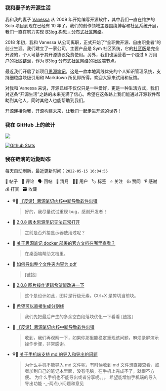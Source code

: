 ### 我和妻子的开源生活

我和我的妻子 [Vanessa](https://github.com/Vanessa219) 从 2009 年开始编写开源软件，其中我们一直在维护的 Solo 项目到现在已经有 10 年了。我们的创作领域主要围绕博客和社区系统开展，我们一直在努力实现 [B3log 构思 - 分布式社区网络](https://ld246.com/article/1546941897596)。

2018 年初，我和 Vanessa 从公司离职，正式开始了“全职做开源、自由职业者”的创业生涯。我们建立了一家公司，主要产品是 Sym 社区系统，它的[社区版](https://github.com/88250/symphony)是完全开源的，个人可基于其开源协议免费使用。另外，我们也运营着一个超过 5 万用户的社区[链滴](https://ld246.com)，作为 B3log 分布式社区网络的社区端节点。

最近我们开启了新项目[思源笔记](https://github.com/siyuan-note/siyuan)，这是一款本地离线优先的个人知识管理系统，支持细粒度块级引用和 Markdown 所见即所得，欢迎大家来试用和反馈。

对我和 Vanessa 来说，开源已经不仅仅只是一种爱好，更是一种生活方式，我们对这条“开源生活”之路的未来充满了信心。希望在这条路上我们能通过开源软件帮助到其他人，同时其他人也能帮助到我们。

开源连接你我，开源构建未来，让我们一起走进开源的世界！

### 我在 GitHub 上的统计

<a title="Hits" target="_blank" href="https://github.com/88250/88250"><img src="https://hits.b3log.org/88250/88250.svg"></a>

[![Github Stats](https://github-readme-stats.vercel.app/api?username=88250&theme=tokyonight&show_icons=true)](https://github.com/88250)

<!--events start -->

### 我在链滴的近期动态

每天自动刷新，最近更新时间：`2022-05-15 16:04:55`

📝 帖子 &nbsp; 💬 评论 &nbsp; 🗣 回帖 &nbsp; 🌙 清月 &nbsp; 👨‍💻 用户 &nbsp; 🏷️ 标签 &nbsp; ⭐️ 关注 &nbsp; 👍 赞同 &nbsp; 💗 感谢 &nbsp; 💰 打赏 &nbsp; 🗃 收藏

* 💗💬 [【反馈】思源笔记内核中断导致软件出错](https://ld246.com/article/1652519836745/comment/1652592964902#comments)

  > 好的，我尽量试试重现 bug，感谢开发者！
* 💬 [2.0.8 版本思源笔记无法正常打开](https://ld246.com/article/1652590829271/comment/1652592571945#comments)

  > 之前是否外接显示器使用过呢？
* 💬 [关于思源笔记 docker 部署的官方文档在哪里查看？](https://ld246.com/article/1652590152690/comment/1652592535220#comments)

  > 在桌面端帮助文档里。
* 💬 [如何导出整个文件夹内容为 pdf](https://ld246.com/article/1652583450979/comment/1652584001551#comments)

  > [链接]
* 💬 [2.0.8 图片操作逻辑希望能改进一下](https://ld246.com/article/1652573787765/comment/1652577301862#comments)

  > 这个是设计如此，图片是行级元素，Ctrl+X 是剪切当前块。
* 💬 [希望可以直接生成分割线](https://ld246.com/article/1652528763539/comment/1652576457107#comments)

  > 我们先把最后产生的多余空白段落块优化一下看看 [链接]
* 💬 [【反馈】思源笔记内核中断导致软件出错](https://ld246.com/article/1652519836745/comment/1652576195499#comments)

  > 收到，我们再观察一下，如果你那里能稳定重现该问题，麻烦录屏演示操作步骤，非常感谢。
* 💗📝 [关于手机端支持 md 的导入和导出的问题](https://ld246.com/article/1652545215524)

  > 为什么手机不能导入 md 文件呢，有时候收到 md 文件想直接查看，或者加到自己的笔记本里面，没有电脑，在手机上完成不了，就很不方便。 为什么手机也不能导出或者分享呢。。。 希望能增加手机端的导入导出功能 -_-两点小问题和意见


<!--events end -->
